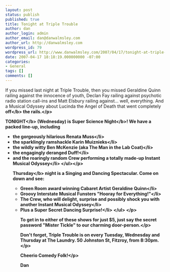 ```yaml
---
layout: post
status: publish
published: true
title: Tonight at Triple Trouble
author: dan
author_login: admin
author_email: dan@danwalmsley.com
author_url: http://danwalmsley.com
wordpress_id: 79
wordpress_url: http://www.danwalmsley.com/2007/04/17/tonight-at-triple-trouble/
date: 2007-04-17 18:18:19.000000000 -07:00
categories:
- General
tags: []
comments: []
---
```

<p>If you missed last night at Triple Trouble, then you missed Geraldine Quinn railing against the innocence of youth, Declan Fay railing against psychotic radio station call-ins and Matt Elsbury railing against... well, everything. And a Musical Odyssey about Lucinda the Angel of Death that went completely <b>off<&#47;b> the rails.<&#47;p>

<p><b>TONIGHT<&#47;b> (Wednesday) is <b>Super Science Night<&#47;b>! We have a packed line-up, including<br&#47;>
<ul>
<li>the gorgeously hilarious Renata Muss<&#47;li>
<li>the sparklingly ramshackle Karin Muiznieks<&#47;li>
<li>the wildly witty Ben McKenzie (aka The Man in the Lab Coat)<&#47;li>
<li>the engagingly deranged Duff!<&#47;li>
<li>and the roaringly random Crew performing a totally made-up Instant Musical Odyssey<&#47;li>
<&#47;ul><&#47;p>

<p><b>Thursday<&#47;b> night is a Singing and Dancing Spectacular. Come on down and see:
<ul>
<li>Green Room award winning Cabaret Artist Geraldine Quinn<&#47;li>
<li>Groovy Interstate Musical Funsters "Hooray for Everything!"<&#47;li> 
<li>The Crew, who will delight, surprise and possibly shock you with another Instant Musical Odyssey<&#47;li>
<li>Plus a Super Secret Dancing Surprise!<&#47;li>
<&#47;ul>
<&#47;p>

<p>To get in to either of these shows for just $5, just say the secret password "Mister Tickle" to our charming door-person.<&#47;p>

<p>Don't forget, Triple Trouble is on every Tuesday, Wednesday and Thursday at The Laundry. 50 Johnston St, Fitzroy, from 8:30pm.<&#47;p>

<p>Cheerio Comedy Folk!<&#47;p>

Dan
